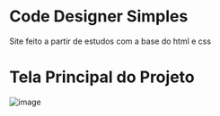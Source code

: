 # Code Designer Simples


Site feito a partir de estudos com a base do html e css 


# Tela Principal do Projeto

![image](https://user-images.githubusercontent.com/97040972/154801525-a09845c7-4c6b-4dc4-8770-cbed8d09000b.png)

